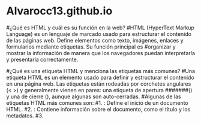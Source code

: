 # Alvarocc13.github.io
#¿Qué es HTML y cuál es su función en la web?
#HTML (HyperText Markup Language) es un lenguaje de marcado usado para estructurar el contenido de las páginas web. Define elementos como texto, imágenes, enlaces y formularios mediante etiquetas. Su función principal es #organizar y mostrar la información de manera que los navegadores puedan interpretarla y presentarla correctamente.

#¿Qué es una etiqueta HTML y menciona las etiquetas más comunes?
#Una etiqueta HTML es un elemento usado para definir y estructurar el contenido en una página web. Las etiquetas están rodeadas por corchetes angulares (< >) y generalmente vienen en pares: una etiqueta de apertura #######(<etiqueta>) y una de cierre (</etiqueta>), aunque algunas son auto-cerradas.
#Algunas de las etiquetas HTML más comunes son:
#1.	<html>: Define el inicio de un documento HTML.
#2.	<head>: Contiene información sobre el documento, como el título y los metadatos.
#3.	<title>: Define el título de la página que aparece en la pestaña del navegador.
#4.	<body>: Contiene el contenido visible de la página web.
#5.	<h1> a <h6>: Definen encabezados, siendo <h1> el más importante y <h6> el menos.
#6.	<p>: Define un párrafo.
#7.	<a>: Define un enlace o hipervínculo.
#8.	<img>: Inserta una imagen.
#9.	<ul> y <ol>: Definen listas no ordenadas (con puntos) y ordenadas (numeradas), respectivamente.
#10.	<li>: Define un ítem de lista dentro de <ul> o <ol>.
#11.	<div>: Se utiliza para agrupar contenido y aplicar estilos o scripts.
#12.	<span>: Similar a <div>, pero para aplicar estilos o scripts a fragmentos más pequeños de contenido.
#Estas etiquetas son esenciales para estructurar cualquier página web de manera adecuada.


#¿Qué es un atributo de una etiqueta HTML y menciona los más comunes?
#Un atributo de una etiqueta HTML es una característica adicional que proporciona información extra sobre un elemento HTML, y generalmente se coloca dentro de la etiqueta de apertura. Los atributos se componen de un #nombre y un valor, separados por un signo igual (=), y suelen estar entre comillas.
#Algunos de los atributos más comunes en HTML son:
#1.	id: Asigna un identificador único a un elemento, útil para enlazar con estilos o scripts. Ejemplo: <div id="contenedor">.
#2.	class: Asigna una o varias clases a un elemento, permitiendo aplicar estilos CSS a varios elementos con la misma clase. Ejemplo: <p class="texto">.
#3.	src: Especifica la URL de una imagen o archivo de medios. Usado en la etiqueta <img>. Ejemplo: <img src="imagen.jpg">.
#4.	href: Define la URL de destino en un enlace. Usado en la etiqueta <a>. Ejemplo: <a href="https://www.ejemplo.com">Enlace</a>.
#5.	alt: Proporciona un texto alternativo para una imagen, importante para accesibilidad. Usado en la etiqueta <img>. Ejemplo: <img src="imagen.jpg" alt="Descripción de la imagen">.
#6.	style: Permite aplicar estilos CSS directamente a un elemento. Ejemplo: <p style="color: red;">Texto en rojo</p>.
#7.	width y height: Especifican las dimensiones de una imagen o elemento multimedia. Ejemplo: <img src="imagen.jpg" width="300" height="200">.
#8.	target: Define cómo se debe abrir un enlace. Usado en <a>. Ejemplo: <a href="https://www.ejemplo.com" target="_blank">Abrir en nueva pestaña</a>.

#¿Qué es CSS y cómo se utiliza para el diseño web?
#CSS (Cascading Style Sheets) es un lenguaje que se usa para darle estilo a las páginas web, separando la estructura (HTML) del diseño visual. Permite definir colores, tamaños, fuentes, márgenes, y otros aspectos #visuales.
#Se puede usar de tres formas:
#1.	En línea: Aplicando estilos directamente en el HTML con el atributo style.
#2.	Interno: Dentro de una etiqueta <style> en el <head> del HTML.
#3.	Externo: En un archivo .css separado y vinculado al HTML con <link>.
#CSS ayuda a diseñar páginas web visualmente atractivas y funcionales, controlando la apariencia de los elementos HTML.
#¿Qué es una propiedad en CSS y menciona las propiedades más comunes?
#Una propiedad en CSS es un aspecto específico del estilo que se desea aplicar a un elemento HTML. Cada propiedad tiene un valor que define cómo se va a mostrar el elemento. Las propiedades se escriben como pares de #nombre de propiedad y valor, separados por dos puntos (:).
#Propiedades más comunes en CSS:
#1.	color: Define el color del texto. Ejemplo: color: red;.
#2.	background-color: Establece el color de fondo de un elemento. Ejemplo: background-color: #f0f0f0;.
#3.	font-size: Determina el tamaño de la fuente. Ejemplo: font-size: 16px;.
#4.	font-family: Especifica el tipo de letra del texto. Ejemplo: font-family: Arial, sans-serif;.
#5.	margin: Controla el espacio exterior alrededor de un elemento. Ejemplo: margin: 10px;.
#6.	padding: Define el espacio interior entre el contenido y los bordes del elemento. Ejemplo: padding: 5px;.
#7.	border: Define el borde de un elemento. Ejemplo: border: 1px solid black;.
#8.	width: Establece el ancho de un elemento. Ejemplo: width: 100px;.
#9.	height: Establece la altura de un elemento. Ejemplo: height: 50px;.
#10.	text-align: Alinea el texto dentro de un elemento. Ejemplo: text-align: center;.
#¿Qué es un selector en CSS y cuales tipos existen?
#Un selector en CSS se usa para seleccionar los elementos HTML a los que se aplicarán los estilos.
#Tipos de selectores más comunes:
#1.	Selector de tipo: Selecciona elementos por su etiqueta (ej. p).
#2.	Selector de clase: Selecciona elementos con una clase específica (ej. .mi-clase).
#3.	Selector de ID: Selecciona un solo elemento con un ID específico (ej. #mi-id).
#4.	Selector universal: Selecciona todos los elementos (ej. *).
#5.	Selector de atributo: Selecciona elementos con un atributo específico (ej. input[type="text"]).
#6.	Selector descendiente: Selecciona elementos dentro de otro (ej. div p).
#7.	Selector de hijo: Selecciona elementos hijos directos (ej. div > p).
#8.	Pseudo-clase: Selecciona elementos en un estado específico (ej. a:hover).

#¿Qué es JavaScript y cómo añade la interactividad a las páginas web?
#JavaScript es un lenguaje de programación que añade interactividad a las páginas web, permitiendo que respondan a las acciones del usuario, como clics o teclas.
#Con JavaScript, se pueden:
#1.	Responder a eventos (por ejemplo, hacer algo al hacer clic en un botón).
#2.	Manipular el contenido de la página (modificar texto, agregar elementos).
#3.	Validar formularios (verificar que los datos sean correctos).
#4.	Crear animaciones y efectos (transiciones, mover elementos).
#5.	Interactuar con APIs para obtener datos en tiempo real.

#¿Cuáles son los tipos de datos primitivos en Javascript?

#En JavaScript, los tipos de datos primitivos son aquellos que no son objetos y que representan valores simples. Son inmutables, lo que significa que su valor no puede cambiar después de ser asignado. Los principales #tipos de datos primitivos en JavaScript son:
#1.	String: Representa secuencias de caracteres o texto. Ejemplo: "Hola", 'JavaScript'.
#2.	Number: Representa números, tanto enteros como decimales. Ejemplo: 42, 3.14.
#3.	BigInt: Representa números enteros grandes, más allá de los límites de Number. Ejemplo: 123456789012345678901234567890n.
#4.	Boolean: Representa valores de verdad: true o false.
#5.	undefined: Representa un valor no definido, usado cuando una variable es declarada pero no asignada. Ejemplo: let x; // x es undefined.
#6.	null: Representa la ausencia intencional de valor o la falta de un objeto. Ejemplo: let y = null;.
#7.	Symbol: Representa valores únicos e inmutables, utilizados generalmente para identificadores únicos en objetos. Ejemplo: Symbol('descripcion').
#8.	Object (aunque no es estrictamente un tipo primitivo, es un tipo de referencia comúnmente tratado en el contexto de JavaScript).


#¿Cómo funcionan las estructuras de control de flujo como if, else, switch y bucles en Javascript?
#En JavaScript, las estructuras de control de flujo permiten dirigir la ejecución del código según condiciones o repeticiones:
#1.	if / else: Ejecutan bloques de código según una condición.
#if (condición) { ... } else { ... }
#switch: Evalúa una expresión contra varios casos posibles.
#switch (expresión) { case valor: ...; break; default: ... }
#Bucles:
#•	for: Repite un bloque de código un número fijo de veces.
#for (let i = 0; i < 5; i++) { ... }
#while: Repite el código mientras se cumpla la condición.
#while (condición) { ... }
#do...while: Garantiza al menos una ejecución, luego repite mientras se cumpla la condición.
#do { ... } while (condición);

#¿Por qué es importante usar nombres significativos para variables y métodos?
#Usar nombres significativos para variables y métodos es importante porque:
#1.	Facilita la comprensión del código.
#2.	Mejora la mantenibilidad y la modificación futura.
#3.	Reduce errores al evitar confusiones.
#4.	Facilita la colaboración en equipos de trabajo.
#5.	Promueve buenas prácticas en la organización del código.
#¿Qué es una variable de entorno y por qué son importantes para Javascript o la programación en general?

#Una variable de entorno es una variable externa al código que almacena información importante, como configuraciones o claves de API.
#¿Por qué son importantes?
#1.	Configuración flexible: Cambian el comportamiento de la app sin modificar el código.
#2.	Seguridad: Protegen datos sensibles (como contraseñas o claves de API).
#3.	Portabilidad: Permiten que el código funcione en diferentes entornos (desarrollo, producción).
#4.	Trabajo en equipo: Cada desarrollador puede configurar su entorno sin afectar a otros.
#5.	Optimización: Ayudan a ajustar el rendimiento según el entorno.

#¿Qué son las herramientas de desarrollo de Chrome y cómo se accede a ellas?
#Las herramientas de desarrollo de Chrome (DevTools) son un conjunto de herramientas integradas en Google Chrome para inspeccionar, depurar y optimizar páginas web. Permiten trabajar con HTML, CSS, JavaScript, analizar #el rendimiento y gestionar recursos como cookies y almacenamiento.
#Cómo acceder:
#1.	Haz clic derecho en la página y selecciona "Inspeccionar".
#2.	Usa el atajo de teclado:
#o	Windows/Linux: Ctrl + Shift + I
#o	macOS: Cmd + Option + I
#3.	Desde el menú de Chrome: Más herramientas > Herramientas para desarrolladores.
#DevTools son esenciales para depurar y mejorar el rendimiento de las páginas web.

#¿Qué se puede hacer en el panel "Elements" de las herramientas de desarrollo?
#En el panel "Elements" de las herramientas de desarrollo de Chrome, puedes:
#1.	Inspeccionar y editar el HTML de la página.
#2.	Ver y modificar el CSS aplicado a los elementos.
#3.	Añadir o eliminar clases y atributos.
#4.	Inspeccionar pseudo-clases (como :hover).
#5.	Ver propiedades heredadas de los elementos padres.
#6.	Modificar la estructura del DOM en tiempo real.
#Es útil para depurar, experimentar con estilos y hacer cambios rápidos sin afectar el código real.

#¿Cómo se utiliza el panel "Console" de las herramientas de desarrollo y para qué es útil?
#El panel "Console" de las herramientas de desarrollo de Chrome se utiliza para:
#1.	Ver mensajes de error y advertencias de JavaScript.
#2.	Registrar mensajes personalizados con console.log() para depurar.
#3.	Ejecutar JavaScript en tiempo real para probar código rápidamente.
#4.	Inspeccionar objetos y arrays de forma interactiva.
#5.	Usar métodos como console.warn() y console.error() para diferentes tipos de mensajes.
#Es útil para depurar errores, probar código y monitorear la ejecución de la aplicación.

#¿Qué información se puede obtener del panel "Network" y por qué es importante?
#El panel "Network" muestra todas las solicitudes de red realizadas por una página, incluyendo archivos HTML, CSS, JavaScript, imágenes y llamadas a APIs.
#Información clave que se obtiene:
#1.	Solicitudes HTTP y sus códigos de respuesta.
#2.	Tiempos de carga de cada recurso.
#3.	Cabeceras HTTP y datos enviados/recibidos.
#4.	Errores de red como recursos faltantes (404) o fallos en la conexión.
#¿Por qué es importante?
#•	Optimiza el rendimiento de la página.
#•	Detecta errores en las solicitudes y respuestas.
#•	Ayuda a depurar interacciones con APIs y recursos.
#Es esencial para mejorar la carga de la página y solucionar problemas de red.
